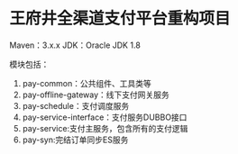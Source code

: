 王府井全渠道支付平台重构项目
========
Maven：3.x.x
JDK：Oracle JDK 1.8


模块包括：
1. pay-common：公共组件、工具类等
2. pay-offline-gateway：线下支付网关服务
3. pay-schedule：支付调度服务
4. pay-service-interface：支付服务DUBBO接口
5. pay-service:支付主服务，包含所有的支付逻辑
6. pay-syn:完结订单同步ES服务